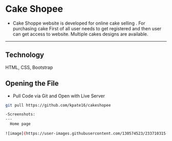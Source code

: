 # Cake Shopee

- Cake Shoppe website is developed for online cake selling . For purchasing cake First of all user needs to get registered and then user can get access to website. Multiple cakes designs are available.

---

## Technology
HTML,
CSS,
Bootstrap

## Opening the File

- Pull Code via Git and Open with Live Server

```bash
git pull https://github.com/kpate16/cakeshopee

-Screenshots:
---
  Home page
  
![image](https://user-images.githubusercontent.com/130574523/233710315-700c9a6a-ded9-4fc8-8347-26b6bcbf4af6.png)


